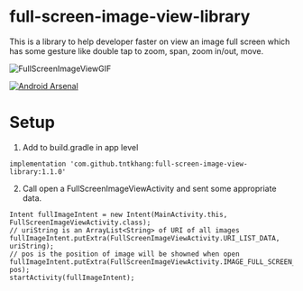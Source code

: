 # full-screen-image-view-library
This is a library to help developer faster on view an image full screen which has some gesture like double tap to zoom, span, zoom in/out, move.

![FullScreenImageViewGIF](FullScreenImageViewGIF.gif)

[![Android Arsenal]( https://img.shields.io/badge/Android%20Arsenal-full--screen--image--view-green.svg?style=flat )]( https://android-arsenal.com/details/1/7986 )
# Setup
1. Add to build.gradle in app level
```
implementation 'com.github.tntkhang:full-screen-image-view-library:1.1.0'
```

2. Call open a FullScreenImageViewActivity and sent some appropriate data.
```
Intent fullImageIntent = new Intent(MainActivity.this, FullScreenImageViewActivity.class);
// uriString is an ArrayList<String> of URI of all images
fullImageIntent.putExtra(FullScreenImageViewActivity.URI_LIST_DATA, uriString);
// pos is the position of image will be showned when open
fullImageIntent.putExtra(FullScreenImageViewActivity.IMAGE_FULL_SCREEN_CURRENT_POS, pos);
startActivity(fullImageIntent);
```
